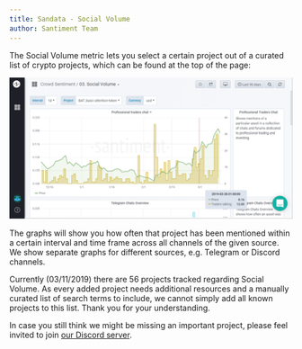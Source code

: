 ```yaml
---
title: Sandata - Social Volume
author: Santiment Team
---
```


The Social Volume metric lets you select a certain project out of a
curated list of crypto projects, which can be found at the top of the
page:

![](15_sangraphs_social_volume.png)

The graphs will show you how often that project has been mentioned
within a certain interval and time frame across all channels of the
given source. We show separate graphs for different sources, e.g.
Telegram or Discord channels.

Currently (03/11/2019) there are 56 projects tracked regarding Social
Volume. As every added project needs additional resources and a manually
curated list of search terms to include, we cannot simply add all known
projects to this list. Thank you for your understanding.

In case you still think we might be missing an important project, please
feel invited to join [our Discord
server](https://santiment.net/discord).
